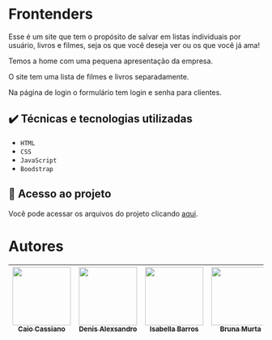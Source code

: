 # Frontenders

<p>Esse é um site que tem o propósito de salvar em listas individuais por usuário, livros e filmes, seja os que você deseja ver ou os que você já ama!  </p>
<p>Temos a home com uma pequena apresentação da empresa.</p>
<p>O site tem uma lista de filmes e livros separadamente.</p>
<p>Na página de login o formulário tem login e senha para clientes.</p>

##  ✔️ Técnicas e tecnologias utilizadas

-  ``HTML``
-  ``CSS``
-  ``JavaScript``
-  ``Boodstrap``

## 📁 Acesso ao projeto
Você pode acessar os arquivos do projeto clicando [aqui](https://github.com/wgomesl/Frontenders).

# Autores

| [<img src="https://avatars.githubusercontent.com/u/102594647?v=4" width=115><br><sub>Caio Cassiano</sub>](https://github.com/Caioba28)  |  [<img src="https://avatars.githubusercontent.com/u/114114785?v=4" width=115><br><sub>Denis Alexsandro</sub>](https://github.com/denisalexsandro) |  [<img src="https://avatars.githubusercontent.com/u/81197504?v=4" width=115><br><sub>Isabella Barros</sub>](https://github.com/Isabellabarroos)  | [<img src="https://avatars.githubusercontent.com/u/114114906?v=4" width=115><br><sub>Bruna Murta</sub>](https://github.com/brumurta) | [<img src="https://avatars.githubusercontent.com/u/114114853?v=4" width=115><br><sub>Leticia Mattos</sub>](https://github.com/LeticiaMattosSilva) |[<img src="https://avatars.githubusercontent.com/u/114879829?v=4" width=115><br><sub>Angela Sales</sub>](https://github.com/angela-rsales)
| :---: | :---: | :---: | :---: | :---: | :---: |
